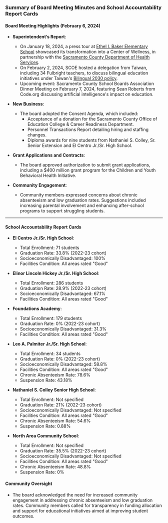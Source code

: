### Summary of Board Meeting Minutes and School Accountability Report Cards

#### Board Meeting Highlights (February 6, 2024)

- **Superintendent’s Report**:
  - On January 18, 2024, a press tour at [Ethel I. Baker Elementary School](#) showcased its transformation into a Center of Wellness, in partnership with the [Sacramento County Department of Health Services](https://www.saccounty.gov/).
  - On February 2, 2024, SCOE hosted a delegation from Taiwan, including 34 Fulbright teachers, to discuss bilingual education initiatives under Taiwan's [Bilingual 2030 policy](#).
  - Upcoming event: Sacramento County School Boards Association Dinner Meeting on February 7, 2024, featuring Sean Roberts from Code.org discussing artificial intelligence's impact on education.

- **New Business**:
  - The board adopted the Consent Agenda, which included:
    - Acceptance of a donation for the Sacramento County Office of Education College & Career Readiness Department.
    - Personnel Transactions Report detailing hiring and staffing changes.
    - Diploma awards for nine students from Nathaniel S. Colley, Sr. Senior Extension and El Centro Jr./Sr. High School.

- **Grant Applications and Contracts**:
  - The board approved authorization to submit grant applications, including a $400 million grant program for the Children and Youth Behavioral Health Initiative.

- **Community Engagement**:
  - Community members expressed concerns about chronic absenteeism and low graduation rates. Suggestions included increasing parental involvement and enhancing after-school programs to support struggling students.

---

#### School Accountability Report Cards

- **El Centro Jr./Sr. High School**:
  - Total Enrollment: 71 students
  - Graduation Rate: 33.8% (2022-23 cohort)
  - Socioeconomically Disadvantaged: 100%
  - Facilities Condition: All areas rated "Good"

- **Elinor Lincoln Hickey Jr./Sr. High School**:
  - Total Enrollment: 286 students
  - Graduation Rate: 28.9% (2022-23 cohort)
  - Socioeconomically Disadvantaged: 67.1%
  - Facilities Condition: All areas rated "Good"

- **Foundations Academy**:
  - Total Enrollment: 179 students
  - Graduation Rate: 0% (2022-23 cohort)
  - Socioeconomically Disadvantaged: 31.3%
  - Facilities Condition: All areas rated "Good"

- **Leo A. Palmiter Jr./Sr. High School**:
  - Total Enrollment: 34 students
  - Graduation Rate: 0% (2022-23 cohort)
  - Socioeconomically Disadvantaged: 58.8%
  - Facilities Condition: All areas rated "Good"
  - Chronic Absenteeism Rate: 78.6%
  - Suspension Rate: 43.18%

- **Nathaniel S. Colley Senior High School**:
  - Total Enrollment: Not specified
  - Graduation Rate: 21% (2022-23 cohort)
  - Socioeconomically Disadvantaged: Not specified
  - Facilities Condition: All areas rated "Good"
  - Chronic Absenteeism Rate: 54.6%
  - Suspension Rate: 0.88%

- **North Area Community School**:
  - Total Enrollment: Not specified
  - Graduation Rate: 35.5% (2022-23 cohort)
  - Socioeconomically Disadvantaged: Not specified
  - Facilities Condition: All areas rated "Good"
  - Chronic Absenteeism Rate: 48.8%
  - Suspension Rate: 0%

#### Community Oversight
- The board acknowledged the need for increased community engagement in addressing chronic absenteeism and low graduation rates. Community members called for transparency in funding allocation and support for educational initiatives aimed at improving student outcomes.
